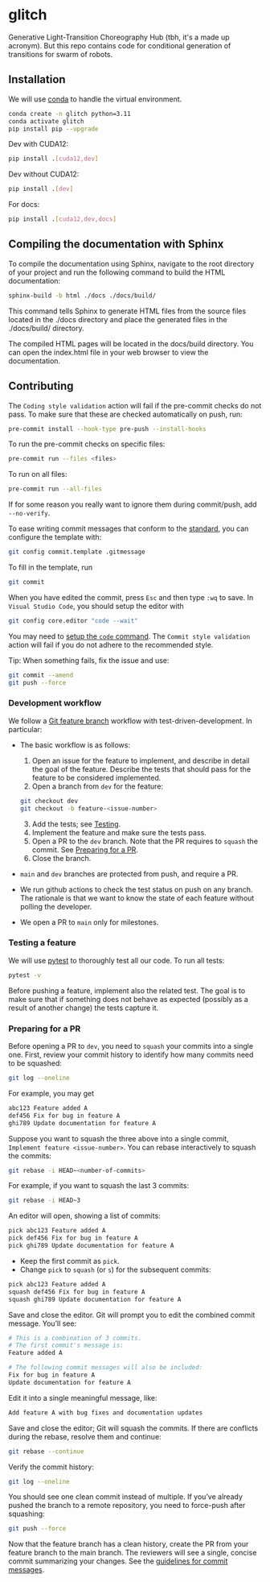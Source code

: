 # glitch
Generative Light-Transition Choreography Hub (tbh, it's a made up acronym). But this repo contains code for conditional generation of transitions for swarm of robots.

## Installation
We will use [conda](https://conda.io/en/latest/user-guide/install/) to handle the virtual environment.
```bash
conda create -n glitch python=3.11
conda activate glitch
pip install pip --upgrade
```
Dev with CUDA12:
```bash
pip install .[cuda12,dev]
```
Dev without CUDA12:
```bash
pip install .[dev]
```
For docs:
```bash
pip install .[cuda12,dev,docs]
```

## Compiling the documentation with Sphinx
To compile the documentation using Sphinx, navigate to the root directory of your project and run the following command to build the HTML documentation:
```bash
sphinx-build -b html ./docs ./docs/build/
```
This command tells Sphinx to generate HTML files from the source files located in the ./docs directory and place the generated files in the ./docs/build/ directory.

The compiled HTML pages will be located in the docs/build directory. You can open the index.html file in your web browser to view the documentation.

## Contributing
The `Coding style validation` action will fail if the pre-commit checks do not pass. To make sure that these are checked automatically on push, run:
```sh
pre-commit install --hook-type pre-push --install-hooks
```
To run the pre-commit checks on specific files:
```bash
pre-commit run --files <files>
```
To run on all files:
```bash
pre-commit run --all-files
```
If for some reason you really want to ignore them during commit/push, add `--no-verify`.

To ease writing commit messages that conform to the [standard](https://www.conventionalcommits.org/en/v1.0.0/#summary), you can configure the template with:
```bash
git config commit.template .gitmessage
```
To fill in the template, run
```bash
git commit
```
When you have edited the commit, press `Esc` and then type `:wq` to save. In `Visual Studio Code`, you should setup the editor with
```bash
git config core.editor "code --wait"
```
You may need to [setup the `code` command](https://code.visualstudio.com/docs/setup/mac).
The `Commit style validation` action will fail if you do not adhere to the recommended style.

Tip: When something fails, fix the issue and use:
```bash
git commit --amend
git push --force
```

### Development workflow
We follow a [Git feature branch](https://www.atlassian.com/git/tutorials/comparing-workflows/feature-branch-workflow) workflow with test-driven-development. In particular:

- The basic workflow is as follows:
  1. Open an issue for the feature to implement, and describe in detail the goal of the feature. Describe the tests that should pass for the feature to be considered implemented.
  2. Open a branch from `dev` for the feature:
    ```bash
    git checkout dev
    git checkout -b feature-<issue-number>
    ```
  3. Add the tests; see [Testing](#testing-a-feature).
  4. Implement the feature and make sure the tests pass.
  5. Open a PR to the `dev` branch. Note that the PR requires to `squash` the commit. See [Preparing for a PR](#preparing-for-a-pr).
  6. Close the branch.

- `main` and `dev` branches are protected from push, and require a PR.
- We run github actions to check the test status on push on any branch. The rationale is that we want to know the state of each feature without polling the developer.
- We open a PR to `main` only for milestones.

### Testing a feature
We will use [pytest](https://docs.pytest.org/en/stable/) to thoroughly test all our code. To run all tests:
```bash
pytest -v
```
Before pushing a feature, implement also the related test. The goal is to make sure that if something does not behave as expected (possibly as a result of another change) the tests capture it.


### Preparing for a PR
Before opening a PR to `dev`, you need to `squash` your commits into a single one. First, review your commit history to identify how many commits need to be squashed:
```bash
git log --oneline
```
For example, you may get
```bash
abc123 Feature added A
def456 Fix for bug in feature A
ghi789 Update documentation for feature A
```
Suppose you want to squash the three above into a single commit, `Implement feature <issue-number>`. You can rebase interactively to squash the commits:
```bash
git rebase -i HEAD~<number-of-commits>
```
For example, if you want to squash the last 3 commits:
```bash
git rebase -i HEAD~3
```
An editor will open, showing a list of commits:
```bash
pick abc123 Feature added A
pick def456 Fix for bug in feature A
pick ghi789 Update documentation for feature A
```
- Keep the first commit as `pick`.
- Change `pick` to `squash` (or `s`) for the subsequent commits:
```bash
pick abc123 Feature added A
squash def456 Fix for bug in feature A
squash ghi789 Update documentation for feature A
```
Save and close the editor.
Git will prompt you to edit the combined commit message. You’ll see:
```bash
# This is a combination of 3 commits.
# The first commit's message is:
Feature added A

# The following commit messages will also be included:
Fix for bug in feature A
Update documentation for feature A
```
Edit it into a single meaningful message, like:
```bash
Add feature A with bug fixes and documentation updates
```
Save and close the editor; Git will squash the commits. If there are conflicts during the rebase, resolve them and continue:
```bash
git rebase --continue
```
Verify the commit history:
```bash
git log --oneline
```
You should see one clean commit instead of multiple. If you’ve already pushed the branch to a remote repository, you need to force-push after squashing:
```bash
git push --force
```
Now that the feature branch has a clean history, create the PR from your feature branch to the main branch. The reviewers will see a single, concise commit summarizing your changes. See the [guidelines for commit messages](https://www.conventionalcommits.org/en/v1.0.0/#summary).
